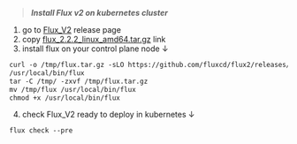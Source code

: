 > ***Install Flux v2 on kubernetes cluster***

1) go to [Flux_V2](https://github.com/fluxcd/flux2/releases/) release page
2) copy [flux_2.2.2_linux_amd64.tar.gz](https://github.com/fluxcd/flux2/releases/download/v2.2.2/flux_2.2.2_linux_amd64.tar.gz) link
3) install flux on your control plane node ↓

```diff
curl -o /tmp/flux.tar.gz -sLO https://github.com/fluxcd/flux2/releases/download/v2.2.2/flux_2.2.2_linux_amd64.tar.gz
/usr/local/bin/flux
tar -C /tmp/ -zxvf /tmp/flux.tar.gz
mv /tmp/flux /usr/local/bin/flux
chmod +x /usr/local/bin/flux
```
4. check Flux_V2 ready to deploy in kubernetes ↓
```
flux check --pre
```
